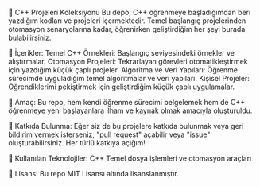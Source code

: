 🚀 C++ Projeleri Koleksiyonu
Bu depo, C++ öğrenmeye başladığımdan beri yazdığım kodları ve projeleri içermektedir. Temel başlangıç projelerinden otomasyon senaryolarına kadar, öğrenirken geliştirdiğim her şeyi burada bulabilirsiniz.

📂 İçerikler:
Temel C++ Örnekleri: Başlangıç seviyesindeki örnekler ve alıştırmalar.
Otomasyon Projeleri: Tekrarlayan görevleri otomatikleştirmek için yazdığım küçük çaplı projeler.
Algoritma ve Veri Yapıları: Öğrenme sürecimde uyguladığım temel algoritmalar ve veri yapıları.
Kişisel Projeler: Öğrendiklerimi pekiştirmek için geliştirdiğim küçük çaplı uygulamalar.

🎯 Amaç:
Bu repo, hem kendi öğrenme sürecimi belgelemek hem de C++ öğrenmeye yeni başlayanlara ilham ve kaynak olmak amacıyla oluşturuldu.

🚀 Katkıda Bulunma:
Eğer siz de bu projelere katkıda bulunmak veya geri bildirim vermek isterseniz, "pull request" açabilir veya "issue" oluşturabilirsiniz. Her türlü katkıya açığım!

🔧 Kullanılan Teknolojiler:
C++
Temel dosya işlemleri ve otomasyon araçları

📜 Lisans:
Bu repo MIT Lisansı altında lisanslanmıştır.
